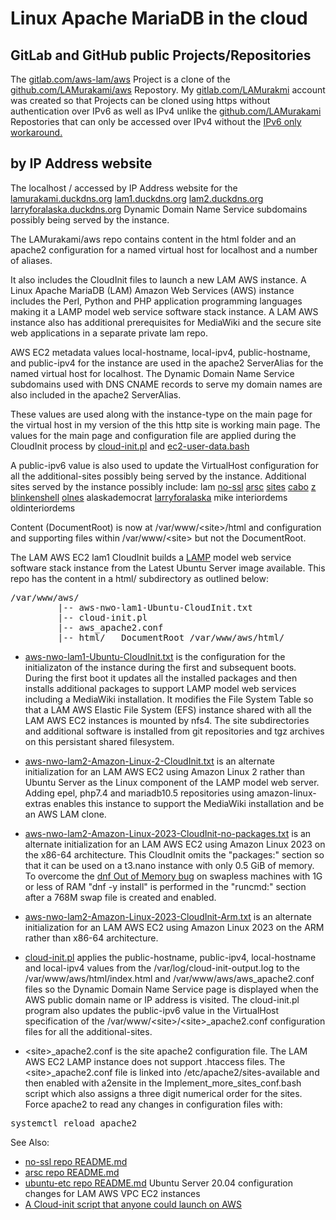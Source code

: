 # Linux Apache MariaDB in the cloud
## GitLab and GitHub public Projects/Repositories
The
[gitlab.com/aws-lam/aws](https://gitlab.com/aws-lam/aws)
Project is a clone of the
[github.com/LAMurakami/aws](https://github.com/LAMurakami/aws)
Repostory.  My
[gitlab.com/LAMurakmi](https://gitlab.com/LAMurakmi)
account was created so that Projects can be cloned using https without
authentication over IPv6 as well as IPv4 unlike the
[github.com/LAMurakami](https://github.com/LAMurakami)
Repostories that can only be accessed over IPv4 without the
[IPv6 only workaround.](https://lamurakami.github.io/blog/2024/06/05/Access-GitHub-com-from-an-instance-without-a-public-IPv4-address.html)

## by IP Address website
The localhost / accessed by IP Address website for the
[lamurakami.duckdns.org](http://lamurakami.duckdns.org/)
[lam1.duckdns.org](http://lam1.duckdns.org/)
[lam2.duckdns.org](http://lam2.duckdns.org/)
[larryforalaska.duckdns.org](http://larryforalaska.duckdns.org/)
Dynamic Domain Name Service subdomains possibly being served by the instance.

The LAMurakami/aws repo contains content in the html folder and an apache2 configuration for a named virtual host for localhost and a number of aliases.

It also includes the CloudInit files to launch a new LAM AWS instance.  A Linux Apache MariaDB (LAM) Amazon Web Services (AWS) instance includes the Perl, Python and PHP application programming languages making it a LAMP model web service software stack instance.  A LAM AWS instance also has additional prerequisites for MediaWiki and the secure site web applications in a separate private lam repo.

AWS EC2 metadata values
local-hostname, local-ipv4, public-hostname, and public-ipv4
for the instance are used
in the apache2 ServerAlias for the named virtual host for localhost.
The Dynamic Domain Name Service subdomains used with DNS CNAME records
to serve my domain names are also included in the apache2 ServerAlias.

These values are used along with the instance-type on the main page for the
virtual host in my version of the this http site is working main page.  The values for the main page and configuration file are applied during the CloudInit process by [cloud-init.pl](https://github.com/LAMurakami/aws/blob/master/cloud-init.pl) and [ec2-user-data.bash](https://github.com/LAMurakami/aws/blob/master/ec2-user-data.bash)

A public-ipv6 value is also used to update the VirtualHost configuration for all the additional-sites possibly being served by the instance.
Additional sites served by the instance possibly include:
lam
[no-ssl](https://github.com/LAMurakami/no-ssl)
[arsc](https://github.com/LAMurakami/arsc)
[sites](https://github.com/LAMurakami/sites)
[cabo](https://github.com/LAMurakami/cabo)
[z](https://github.com/LAMurakami/z)
[blinkenshell](https://github.com/LAMurakami/blinkenshell)
[olnes](https://github.com/LAMurakami/olnes)
alaskademocrat
[larryforalaska](https://github.com/LAMurakami/larryforalaska)
mike
interiordems
oldinteriordems

Content (DocumentRoot) is now at /var/www/&lt;site&gt;/html and
configuration and supporting files within /var/www/&lt;site&gt; but not the
DocumentRoot.

The LAM AWS EC2 lam1 CloudInit builds a
[LAMP](https://en.wikipedia.org/wiki/LAMP_(software_bundle))
model web service software
stack instance from the Latest Ubuntu Server image available.
This repo has the
content in a html/ subdirectory as outlined below:

<pre>/var/www/aws/
         |-- aws-nwo-lam1-Ubuntu-CloudInit.txt
         |-- cloud-init.pl
         |-- aws_apache2.conf
         |-- html/   DocumentRoot /var/www/aws/html/</pre>

* [aws-nwo-lam1-Ubuntu-CloudInit.txt](https://github.com/LAMurakami/aws/blob/master/aws-nwo-lam1-Ubuntu-CloudInit.txt)
is the configuration for the initializaton
of the instance during the first and subsequent boots.  During the first boot
it updates all the installed packages and then installs additional packages
to support LAMP model web services including a MediaWiki installation.
It modifies the File System Table so that a LAM AWS Elastic File System (EFS)
instance shared with all the LAM AWS EC2 instances is mounted by nfs4.
The site subdirectories and additional software is installed from git
repositories and tgz archives on this persistant shared filesystem.

* [aws-nwo-lam2-Amazon-Linux-2-CloudInit.txt](https://github.com/LAMurakami/aws/blob/master/aws-nwo-lam2-Amazon-Linux-2-CloudInit.txt)
is an alternate initialization
for an LAM AWS EC2 using Amazon Linux 2 rather than Ubuntu Server as the
Linux component of the LAMP model web server.  Adding epel, php7.4 and
mariadb10.5 repositories using amazon-linux-extras enables this instance
to support the MediaWiki installation and be an AWS LAM clone.

* [aws-nwo-lam2-Amazon-Linux-2023-CloudInit-no-packages.txt](https://github.com/LAMurakami/aws/blob/master/aws-nwo-lam2-Amazon-Linux-2023-CloudInit-no-packages.txt)
is an alternate initialization for an LAM AWS EC2 using Amazon Linux 2023
on the x86-64 architecture.  This CloudInit omits the "packages:" section
so that it can be used on a t3.nano instance with only 0.5 GiB of memory.
To overcome the
[dnf Out of Memory bug](https://bugzilla.redhat.com/show_bug.cgi?id=1907030)
on swapless machines with 1G or less
of RAM "dnf -y install" is performed in the "runcmd:" section after a 768M
swap file is created and enabled.

* [aws-nwo-lam2-Amazon-Linux-2023-CloudInit-Arm.txt](https://github.com/LAMurakami/aws/blob/master/aws-nwo-lam2-Amazon-Linux-2023-CloudInit-Arm.txt)
 is an alternate initialization for an LAM AWS EC2 using Amazon Linux
2023 on the ARM rather than x86-64 architecture.

* [cloud-init.pl](https://github.com/LAMurakami/aws/blob/master/cloud-init.pl)
applies the public-hostname, public-ipv4, local-hostname and
local-ipv4 values from the /var/log/cloud-init-output.log to the
/var/www/aws/html/index.html and /var/www/aws/aws_apache2.conf files so the
Dynamic Domain Name Service page is displayed when the AWS public domain name
or IP address is visited.  The cloud-init.pl program also updates the public-ipv6
value in the VirtualHost specification of the
/var/www/&lt;site&gt;/&lt;site&gt;_apache2.conf configuration files for all the
additional-sites.

* &lt;site&gt;_apache2.conf is the site apache2 configuration file.  The LAM AWS
EC2 LAMP instance does not support .htaccess files.  The &lt;site&gt;_apache2.conf
file is linked into /etc/apache2/sites-available and then enabled with
a2ensite in the Implement_more_sites_conf.bash script which also assigns
a three digit numerical order for the sites.  Force apache2 to read any
changes in configuration files with:
<pre>systemctl reload apache2</pre>

See Also:
* [no-ssl repo README.md](https://github.com/LAMurakami/no-ssl#readme)
* [arsc repo README.md](https://github.com/LAMurakami/arsc#readme)
* [ubuntu-etc repo README.md](https://github.com/LAMurakami/ubuntu-etc#readme) Ubuntu Server 20.04 configuration changes for LAM AWS VPC EC2 instances
* [A Cloud-init script that anyone could launch on AWS](https://lamurakami.github.io/blog/2020/08/04/Cloud-init-script-that-anyone-could-launch-on-AWS.html)
